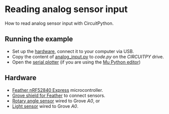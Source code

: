 # Reading analog sensor input
How to read analog sensor input with CircuitPython.

## Running the example
* Set up the [hardware](#Hardware), connect it to your computer via USB.
* Copy the content of [analog_input.py](analog_input.py) to _code.py_ on the _CIRCUITPY_ drive.
* Open the [serial plotter](https://codewith.mu/en/tutorials/1.0/plotter) (if you are using the [Mu Python editor](https://github.com/tamberg/fhnw-idb/wiki/Mu-Python-editor))

## Hardware
* [Feather nRF52840 Express](https://github.com/tamberg/fhnw-idb/wiki/Feather-nRF52840-Express) microcontroller.
* [Grove shield for Feather](https://github.com/tamberg/fhnw-idb/wiki/Grove-Adapters#grove-shield-for-feather) to connect sensors.
* [Rotary angle sensor](https://github.com/tamberg/fhnw-idb/wiki/Grove-Sensors#rotary-angle-sensor) wired to Grove _A0_, or
* [Light sensor](https://github.com/tamberg/fhnw-idb/wiki/Grove-Sensors#light-sensor-v12) wired to Grove _A0_.
